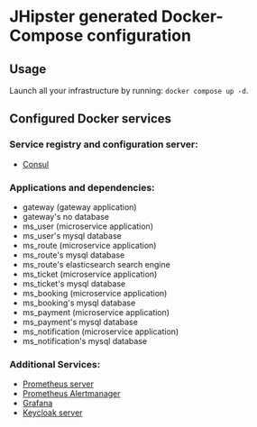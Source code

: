 # JHipster generated Docker-Compose configuration

## Usage

Launch all your infrastructure by running: `docker compose up -d`.

## Configured Docker services

### Service registry and configuration server:

- [Consul](http://localhost:8500)

### Applications and dependencies:

- gateway (gateway application)
- gateway's no database
- ms_user (microservice application)
- ms_user's mysql database
- ms_route (microservice application)
- ms_route's mysql database
- ms_route's elasticsearch search engine
- ms_ticket (microservice application)
- ms_ticket's mysql database
- ms_booking (microservice application)
- ms_booking's mysql database
- ms_payment (microservice application)
- ms_payment's mysql database
- ms_notification (microservice application)
- ms_notification's mysql database

### Additional Services:

- [Prometheus server](http://localhost:9090)
- [Prometheus Alertmanager](http://localhost:9093)
- [Grafana](http://localhost:3000)
- [Keycloak server](http://localhost:9080)
